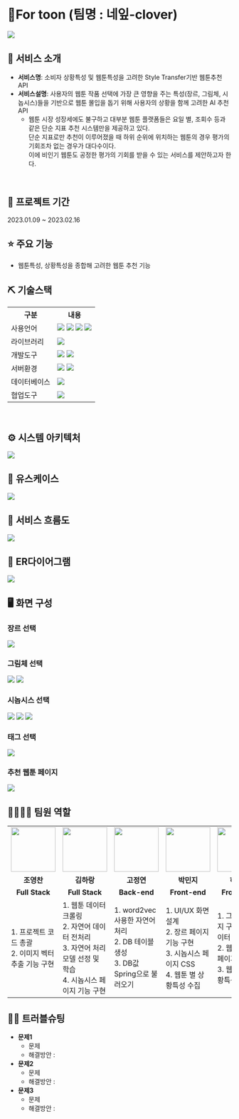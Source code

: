# 🥠For toon (팀명 : 네잎-clover)
<img src="https://user-images.githubusercontent.com/112142386/218346856-8e017fd7-0a08-47db-b1d1-07a624fc15c2.png"/>

## 👀 서비스 소개
* <b>서비스명</b>: 소비자 상황특성 및 웹툰특성을 고려한 Style Transfer기반 웹툰추천 API
* <b>서비스설명</b>: 사용자의 웹툰 작품 선택에 가장 큰 영향을 주는 특성(장르, 그림체, 시놉시스)들을 기반으로 웹툰 몰입을 돕기 위해 사용자의 상황을 함께 고려한 AI 추천 API
   * 웹툰 시장 성장세에도 불구하고 대부분 웹툰 플랫폼들은 요일 별, 조회수 등과 같은 단순 지표 추천 시스템만을 제공하고 있다. <br> 단순 지표로만 추천이 이루어졌을 때 하위 순위에 위치하는 웹툰의 경우 평가의 기회조차 없는 경우가 대다수이다.<br> 이에 비인기 웹툰도 공정한 평가의 기회를 받을 수 있는 서비스를 제안하고자 한다.


<br>

## 📅 프로젝트 기간
2023.01.09 ~ 2023.02.16
<br>

## ⭐ 주요 기능
* 웹툰특성, 상황특성을 종합해 고려한 웹툰 추천 기능

## ⛏ 기술스택
<table>
    <tr>
        <th>구분</th>
        <th>내용</th>
    </tr>
    <tr>
        <td>사용언어</td>
        <td>
         <img src="https://img.shields.io/badge/Java-007396?style=for-the-badge&logo=java&logoColor=white"/>
         <img src="https://img.shields.io/badge/HTML5-E34F26?style=for-the-badge&logo=HTML5&logoColor=white"/>
         <img src="https://img.shields.io/badge/CSS3-1572B6?style=for-the-badge&logo=CSS3&logoColor=white"/>
         <img src="https://img.shields.io/badge/JavaScript-F7DF1E?style=for-the-badge&logo=JavaScript&logoColor=white"/>
        </td>
    </tr>
    <tr>
        <td>라이브러리</td>
        <td>
          <img src="https://img.shields.io/badge/react-61DAFB?style=for-the-badge&logo=react&logoColor=black"> 
        </td>
    </tr>
    <tr>
        <td>개발도구</td>
        <td>
          <img src="https://img.shields.io/badge/spring-6DB33F?style=for-the-badge&logo=spring&logoColor=white"> 
          <img src="https://img.shields.io/badge/VSCode-007ACC?style=for-the-badge&logo=VisualStudioCode&logoColor=white"/>
        </td>
    </tr>
    <tr>
        <td>서버환경</td>
        <td>
             <img src="https://img.shields.io/badge/node.js-339933?style=for-the-badge&logo=Node.js&logoColor=white">
             <img src="https://img.shields.io/badge/Apache Tomcat-D22128?style=for-the-badge&logo=Apache Tomcat&logoColor=white"/>
        </td>
    </tr>
    <tr>
        <td>데이터베이스</td>
        <td>
          <img src="https://img.shields.io/badge/mysql-4479A1?style=for-the-badge&logo=mysql&logoColor=white"> 
        </td>
    </tr>
    <tr>
        <td>협업도구</td>
        <td>
            <img src="https://img.shields.io/badge/GitHub-181717?style=for-the-badge&logo=GitHub&logoColor=white"/>
        </td>
    </tr>
</table>
<br>

## ⚙ 시스템 아키텍처
<img src="https://user-images.githubusercontent.com/112142386/218362350-2ac907b8-58fb-4a8e-adc1-cf390a9219ab.png"/>
<br>

## 📌 유스케이스
<img src="https://user-images.githubusercontent.com/112142386/218247507-d2e2bacf-25b2-466d-ac6b-66c439c25d2d.png"/>
<br>

## 📌 서비스 흐름도
<img src="https://user-images.githubusercontent.com/112142386/218247430-57449bfb-0771-4d97-a06d-561ea1fe0a95.png"/>
<br>

## 📌 ER다이어그램
<img src="https://user-images.githubusercontent.com/112142386/218247394-6ac57ad6-a8a7-4f61-8cbb-b24970324d4d.png"/>
<br>

## 🖥 화면 구성
### 장르 선택
 <img src="https://user-images.githubusercontent.com/112142386/218347573-f0cac581-a1dd-4610-ac4b-7e87502f5ff3.png"/>
 <br>
 
 ### 그림체 선택
 <img src="https://user-images.githubusercontent.com/112142386/218347725-e044c4b1-2bc3-45b0-a22e-282cd693fe0f.png"/>
 <img src="https://user-images.githubusercontent.com/112142386/218347776-d1aa5d9d-0f96-49bb-ae56-6d6d107c56b1.png"/>
 <br>
 
 ### 시놉시스 선택
 <img src="https://user-images.githubusercontent.com/112142386/218358198-e799b1d7-9e1d-41c7-a47c-57e4b37aed7a.png"/>
 <img src="https://user-images.githubusercontent.com/112142386/218358424-dbdb4b34-7a16-451b-8b04-f4fec421df72.png"/>
 <img src="https://user-images.githubusercontent.com/112142386/218358592-ffa76e6f-611b-4383-a1d1-a48dc4bba2be.png"/>
 <br>
 
 ### 태그 선택
 <img src="https://user-images.githubusercontent.com/112142386/218359239-0130d3bd-474e-41d1-8c64-6260b238803f.png"/>
 <br>
 
 ### 추천 웹툰 페이지
 <img src="https://user-images.githubusercontent.com/112142386/218359413-050356f5-e374-43c0-8ee6-b307f215d7f4.png"/>
 <br>
 
## 👨‍👩‍👦‍👦 팀원 역할
<table>
  <tr>
    <td align="center"><img src="https://user-images.githubusercontent.com/112142386/218382501-0e8052db-4438-4c90-808d-c3c831523569.png" width="100" height="100"/></td>
    <td align="center"><img src="https://user-images.githubusercontent.com/112142386/218382639-c6a3de25-b5fe-4bd4-ad47-857ce7cad4a9.png" width="100" height="100"/></td>
    <td align="center"><img src="https://user-images.githubusercontent.com/112142386/218383785-a83480ee-88cc-4fa3-a700-aad6eda4fd98.png" width="100" height="100"/></td>
    <td align="center"><img src="https://user-images.githubusercontent.com/112142386/218382465-ef758c36-87c3-47f7-add9-a83db0c99b54.png" width="100" height="100"/></td>
    <td align="center"><img src="https://user-images.githubusercontent.com/112142386/218382410-0d60b16b-1127-41bb-adce-df3a22741f61.png" width="100" height="100"/></td>
  </tr>
  <tr>
    <td align="center"><strong>조영찬</strong></td>
    <td align="center"><strong>김하랑</strong></td>
    <td align="center"><strong>고정연</strong></td>
    <td align="center"><strong>박민지</strong></td>
    <td align="center"><strong>허유리</strong></td>
  </tr>
  <tr>
    <td align="center"><b>Full Stack</b></td>
    <td align="center"><b>Full Stack</b></td>
    <td align="center"><b>Back-end</b></td>
    <td align="center"><b>Front-end</b></td>
    <td align="center"><b>Front-end</b></td>
  </tr>
  <tr>
    <td>
      1. 프로젝트 코드 총괄<br>
      2. 이미지 벡터 추출 기능 구현
    </td>
    <td>
      1. 웹툰 데이터 크롤링<br>
      2. 자연어 데이터 전처리<br>
      3. 자연어 처리 모델 선정 및 학습<br>
      4. 시놉시스 페이지 기능 구현
    </td>
    <td>
      1. word2vec 사용한 자연어 처리<br>
      2. DB 테이블 생성<br>
      3. DB값 Spring으로 불러오기
    </td>
    <td>
      1. UI/UX 화면 설계<br>
      2. 장르 페이지 기능 구현<br>
      3. 시놉시스 페이지 CSS<br>
      4. 웹툰 별 상황특성 수집
    </td>
    <td>
      1. 그림체 페이지 구현 및 데이터 연결<br>
      2. 웹툰 결과 페이지 구현<br>
      3. 웹툰 별 상황특성 수집
    </td>
  </tr>
</table>

## 🤾‍♂️ 트러블슈팅
* <b>문제1</b>
  * 문제
  * 해결방안 : 
* <b>문제2</b>
  * 문제
  * 해결방안 :
* <b>문제3</b>
  * 문제
  * 해결방안 : 
